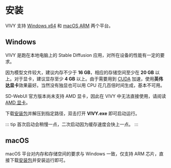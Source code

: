 # 安装

VIVY 支持 [Windows x64](https://release.liriliri.io/VIVY-0.15.0-win.7z) 和 [macOS ARM](https://release.liriliri.io/VIVY-0.15.0-arm64.dmg) 两个平台。

## Windows

VIVY 是跑在本地电脑上的 Stable Diffusion 应用，对所在设备的性能有一定的要求。

因为模型文件较大，建议内存不少于 **16 GB**，相应的存储空间至少在 **20 GB** 以上。对于显卡，建议显存至少 **4 GB** 以上。由于需要用到 [CUDA](https://developer.nvidia.com/cuda-toolkit) 加速，使用**英伟达显卡**效果最好。当然没有独显也可以用 CPU 花几百倍时间生成，基本不可用。

SD-WebUI 官方版本尚未支持 AMD 显卡，因此在 VIVY 中无法直接使用，请阅读 [AMD 显卡](/zh/guide/usage/amd.md)。

下载[安装包](https://release.liriliri.io/VIVY-0.15.0-win.7z)并解压到指定路径，双击打开 **VIVY.exe** 即可启动运行。

::: tip 首次启动会稍慢一点，二次启动因为缓存速度会快上一点。
:::

## macOS

macOS 平台对内存和存储空间的要求与 Windows 一致，仅支持 ARM 芯片，直接下载[安装包](https://release.liriliri.io/VIVY-0.15.0-arm64.dmg)并安装运行即可。